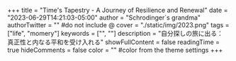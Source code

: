 +++
title = "Time's Tapestry - A Journey of Resilience and Renewal"
date = "2023-06-29T14:21:03-05:00"
author = "Schrodinger`s grandma"
authorTwitter = "" #do not include @
cover = "./static/img/2023.png"
tags = ["life", "momery"]
keywords = ["", ""]
description = "自分探しの旅に出る： 真正性と内なる平和を受け入れる"
showFullContent = false
readingTime = true
hideComments = false
color = "" #color from the theme settings
+++

 
